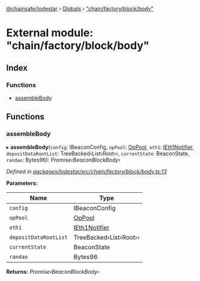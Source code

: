 [@chainsafe/lodestar](../README.md) › [Globals](../globals.md) › ["chain/factory/block/body"](_chain_factory_block_body_.md)

# External module: "chain/factory/block/body"

## Index

### Functions

* [assembleBody](_chain_factory_block_body_.md#assemblebody)

## Functions

###  assembleBody

▸ **assembleBody**(`config`: IBeaconConfig, `opPool`: [OpPool](../classes/_oppool_oppool_.oppool.md), `eth1`: [IEth1Notifier](../interfaces/_eth1_interface_.ieth1notifier.md), `depositDataRootList`: TreeBacked‹List‹Root››, `currentState`: BeaconState, `randao`: Bytes96): *Promise‹BeaconBlockBody›*

*Defined in [packages/lodestar/src/chain/factory/block/body.ts:13](https://github.com/ChainSafe/lodestar/blob/0e426d2/packages/lodestar/src/chain/factory/block/body.ts#L13)*

**Parameters:**

Name | Type |
------ | ------ |
`config` | IBeaconConfig |
`opPool` | [OpPool](../classes/_oppool_oppool_.oppool.md) |
`eth1` | [IEth1Notifier](../interfaces/_eth1_interface_.ieth1notifier.md) |
`depositDataRootList` | TreeBacked‹List‹Root›› |
`currentState` | BeaconState |
`randao` | Bytes96 |

**Returns:** *Promise‹BeaconBlockBody›*
